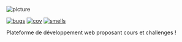 ![picture](http://10.1.38.31/devops/JS-node/badges/master/build.svg)

[![bugs](http://10.1.48.103:9000/api/badges/measure?key=MyProjectKey%3Amaster&metric=bugs&blinking=true)](http://10.1.48.103:9000/dashboard?id=MyProjectKey%3Amaster)
[![cov](http://10.1.48.103:9000/api/badges/measure?key=MyProjectKey%3Amaster&metric=coverage&blinking=true)](http://10.1.48.103:9000/dashboard?id=MyProjectKey%3Amaster)
[![smells](http://10.1.48.103:9000/api/badges/measure?key=MyProjectKey%3Amaster&metric=code_smells&blinking=true)](http://10.1.48.103:9000/dashboard?id=MyProjectKey%3Amaster)

Plateforme de développement web proposant cours et challenges !